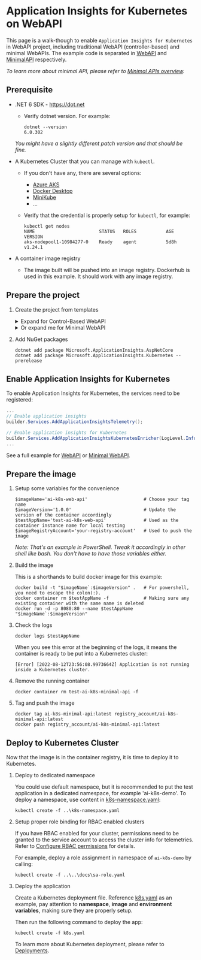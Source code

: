 # Application Insights for Kubernetes on WebAPI

This page is a walk-though to enable `Application Insights for Kubernetes` in WebAPI project, including traditional WebAPI (controller-based) and minimal WebAPIs. The example code is separated in [WebAPI](./WebAPI/) and [MinimalAPI](./MinimalAPI/) respectively.

_To learn more about minimal API, please refer to [Minimal APIs overview](https://docs.microsoft.com/en-us/aspnet/core/fundamentals/minimal-apis?view=aspnetcore-6.0)._

## Prerequisite

* .NET 6 SDK - <https://dot.net>
    * Verify dotnet version. For example:
        ```shell
        dotnet --version
        6.0.302
        ```
    _You might have a slightly different patch version and that should be fine._

* A Kubernetes Cluster that you can manage with `kubectl`.
    * If you don't have any, there are several options:
        * [Azure AKS](https://docs.microsoft.com/en-us/azure/aks/)
        * [Docker Desktop](https://www.docker.com/products/docker-desktop/)
        * [MiniKube](https://minikube.sigs.k8s.io/docs/start/)
        * ...
    * Verify that the credential is properly setup for `kubectl`, for example:

        ```shell
        kubectl get nodes
        NAME                        STATUS   ROLES           AGE    VERSION
        aks-nodepool1-10984277-0    Ready    agent           5d8h   v1.24.1
        ```

* A container image registry
  * The image built will be pushed into an image registry. Dockerhub is used in this example. It should work with any image registry.

## Prepare the project

1. Create the project from templates

    <details>
        <summary>Expand for Control-Based WebAPI</summary>

    ```shell
    dotnet new webapi           # Create a control-based webapi from the template
    ```
    </details>

    <details>
        <summary>Or expand me for Minimal WebAPI</summary>

    ```shell
    dotnet new web             # Create a minimal webapi from the template
    ```
    </details>

1. Add NuGet packages

    ```shell
    dotnet add package Microsoft.ApplicationInsights.AspNetCore
    dotnet add package Microsoft.ApplicationInsights.Kubernetes --prerelease
    ```

## Enable Application Insights for Kubernetes

To enable Application Insights for Kubernetes, the services need to be registered:

```csharp
...
// Enable application insights
builder.Services.AddApplicationInsightsTelemetry();

// Enable application insights for Kubernetes
builder.Services.AddApplicationInsightsKubernetesEnricher(LogLevel.Information);
...
```

See a full example for [WebAPI](./WebAPI/Program.cs) or [Minimal WebAPI](./MinimalAPI/Program.cs).

## Prepare the image

1. Setup some variables for the convenience

    ```shell
    $imageName='ai-k8s-web-api'                     # Choose your tag name
    $imageVersion='1.0.0'                           # Update the version of the container accordingly
    $testAppName='test-ai-k8s-web-api'              # Used as the container instance name for local testing
    $imageRegistryAccount='your-registry-account'   # Used to push the image
    ```
    _Note: That's an example in PowerShell. Tweak it accordingly in other shell like bash. You don't have to have those variables either._

1. Build the image

    This is a shorthands to build docker image for this example:

    ```shell
    docker build -t "$imageName`:$imageVersion" .   # For powershell, you need to escape the colon(:).
    docker container rm $testAppName -f             # Making sure any existing container with the same name is deleted
    docker run -d -p 8080:80 --name $testAppName "$imageName`:$imageVersion"
    ```

1. Check the logs

    ```shell
    docker logs $testAppName
    ```

    When you see this error at the beginning of the logs, it means the container is ready to be put into a Kubernetes cluster:

    ```log
    [Error] [2022-08-12T23:56:08.9973664Z] Application is not running inside a Kubernetes cluster.
    ```

1. Remove the running container

    ```shell
    docker container rm test-ai-k8s-minimal-api -f
    ```

1. Tag and push the image

    ```shell
    docker tag ai-k8s-minimal-api:latest registry_account/ai-k8s-minimal-api:latest
    docker push registry_account/ai-k8s-minimal-api:latest
    ```


## Deploy to Kubernetes Cluster

Now that the image is in the container registry, it is time to deploy it to Kubernetes.

1. Deploy to dedicated namespace

    You could use default namespace, but it is recommended to put the test application in a dedicated namespace, for example 'ai-k8s-demo'. To deploy a namespace, use content in [k8s-namespace.yaml](../k8s-namespace.yaml):

    ```shell
    kubectl create -f ..\k8s-namespace.yaml
    ```

1. Setup proper role binding for RBAC enabled clusters

    If you have RBAC enabled for your cluster, permissions need to be granted to the service account to access the cluster info for telemetries. Refer to [Configure RBAC permissions](../../docs/configure-rbac-permissions.md) for details.

    For example, deploy a role assignment in namespace of `ai-k8s-demo` by calling:

    ```shell
    kubectl create -f ..\..\docs\sa-role.yaml
    ```

1. Deploy the application

    Create a Kubernetes deployment file. Reference [k8s.yaml](./k8s.yaml) as an example, pay attention to **namespace**, **image** and **environment variables**, making sure they are properly setup.

    Then run the following command to deploy the app:

    ```shell
    kubectl create -f k8s.yaml
    ```

    To learn more about Kubernetes deployment, please refer to [Deployments](https://kubernetes.io/docs/concepts/workloads/controllers/deployment/).
